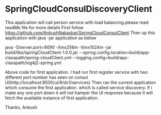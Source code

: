 # SpringCloudConsulDiscoveryClient
This application will call person service with load balancing.please read readMe file for more details
First follow https://github.com/AnkushNakaskar/SpringCloudConsulClient
Then up this application with java -jar application as below

java -Dserver.port=9090 -Xms256m -Xmx1024m -jar build/libs/springCloudClient-1.0.0.jar --spring.config.location=build/app-classpath/spring-cloudClient.yml --logging.config=build/app-classpath/log4j2-spring.yml

Above code for first application.
I had run first register service with two different port number has seen on consul UI(http://localhost:8500/ui/#/dc1/services)
Then ran the current application which consume the first application. which is called service discovery.
If i make any one port down it will not hamper the UI response because it will fetch the available instance of first application.

Thanks,
Ankush
